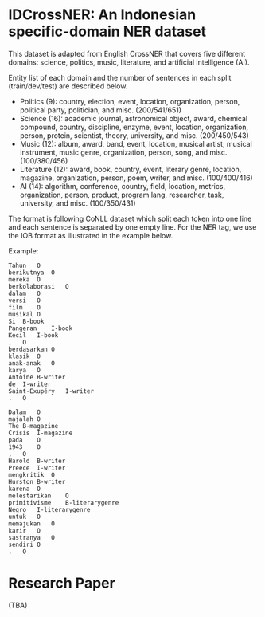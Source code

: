 # IDCrossNER: An Indonesian specific-domain NER dataset
This dataset is adapted from English CrossNER that covers five different domains: science, politics, music, literature, and artificial intelligence (AI).

Entity list of each domain and the number of sentences in each split (train/dev/test) are described below.
- Politics (9): country, election, event, location, organization, person, political party, politician, and misc. (200/541/651)
- Science (16): academic journal, astronomical object, award, chemical compound, country, discipline, enzyme, event, location, organization, person, protein, scientist, theory, university, and misc. (200/450/543)
- Music (12): album, award, band, event, location, musical artist, musical instrument, music genre, organization, person, song, and misc. (100/380/456)
- Literature (12): award, book, country, event, literary genre, location, magazine, organization, person, poem, writer, and misc. (100/400/416)
- AI (14): algorithm, conference, country, field, location, metrics, organization, person, product, program lang, researcher, task, university, and misc. (100/350/431)

The format is following CoNLL dataset which split each token into one line and each sentence is separated by one empty line. For the NER tag, we use the IOB format as illustrated in the example below.

Example:
```
Tahun	O
berikutnya	O
mereka	O
berkolaborasi	O
dalam	O
versi	O
film	O
musikal	O
Si	B-book
Pangeran	I-book
Kecil	I-book
,	O
berdasarkan	O
klasik	O
anak-anak	O
karya	O
Antoine	B-writer
de	I-writer
Saint-Exupéry	I-writer
.	O

Dalam	O
majalah	O
The	B-magazine
Crisis	I-magazine
pada	O
1943	O
,	O
Harold	B-writer
Preece	I-writer
mengkritik	O
Hurston	B-writer
karena	O
melestarikan	O
primitivisme	B-literarygenre
Negro	I-literarygenre
untuk	O
memajukan	O
karir	O
sastranya	O
sendiri	O
.	O
```

# Research Paper
(TBA)
